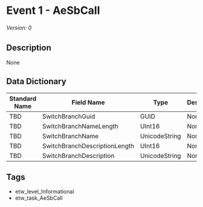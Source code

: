# Event 1 - AeSbCall
###### Version: 0

## Description
None

## Data Dictionary
|Standard Name|Field Name|Type|Description|Sample Value|
|---|---|---|---|---|
|TBD|SwitchBranchGuid|GUID|None|`None`|
|TBD|SwitchBranchNameLength|UInt16|None|`None`|
|TBD|SwitchBranchName|UnicodeString|None|`None`|
|TBD|SwitchBranchDescriptionLength|UInt16|None|`None`|
|TBD|SwitchBranchDescription|UnicodeString|None|`None`|

## Tags
* etw_level_Informational
* etw_task_AeSbCall
